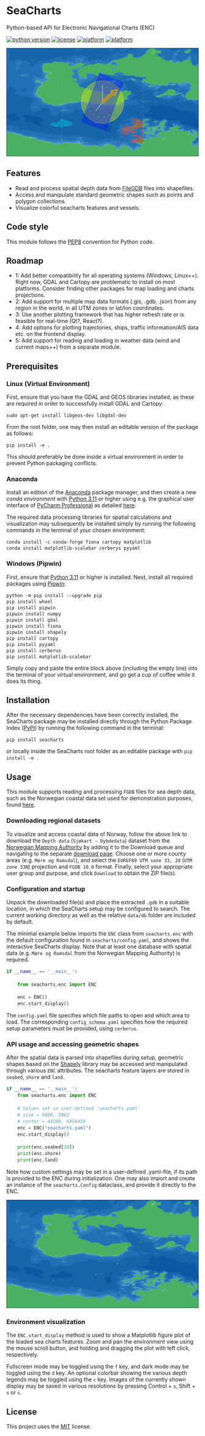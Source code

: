 # SeaCharts
Python-based API for Electronic Navigational Charts (ENC)

[![python version](https://img.shields.io/badge/python-3.11-blue)]()
[![license](https://img.shields.io/badge/license-MIT-green)]()
[![platform](https://img.shields.io/badge/platform-linux-lightgrey)]()
[![platform](https://img.shields.io/badge/platform-windows-lightgrey)]()


![](https://github.com/simbli/seacharts/blob/master/images/example1.svg?raw=True
"Example visualization with demonstration shapes")

## Features

- Read and process spatial depth data from
  [FileGDB](https://gdal.org/drivers/vector/filegdb.html) files into
  shapefiles.
- Access and manipulate standard geometric shapes such as points and polygon
  collections.
- Visualize colorful seacharts features and vessels.

## Code style

This module follows the [PEP8](https://www.python.org/dev/peps/pep-0008/)
convention for Python code.

## Roadmap

- 1: Add better compatibility for all operating systems (Windows, Linux++). Right
  now, GDAL and Cartopy are problematic to install on most platforms.
  Consider finding other packages for map loading and charts projections.
- 2: Add support for multiple map data formats (.gis, .gdb, .json) from any region in
  the world, in all UTM zones or lat/lon coordinates.
- 3: Use another plotting framework that has higher refresh rate or is feasible for
  real-time (Qt?, React?).
- 4: Add options for plotting trajectories, ships, traffic information/AIS data etc.
  on the frontend display.
- 5: Add support for reading and loading in weather data (wind and current
  maps++) from a separate module.


## Prerequisites

### Linux (Virtual Environment)

First, ensure that you have the GDAL and GEOS libraries installed, as these are
required in order to successfully install GDAL and Cartopy:
```
sudo apt-get install libgeos-dev libgdal-dev
```

From the root folder, one may then install an editable version of the package as
follows:
```
pip install -e .
```

This should preferably be done inside a virtual environment in order to prevent
Python packaging conflicts.

### Anaconda

Install an edition of the [Anaconda](
https://www.anaconda.com/products/individual-d) package manager, and then create a new
_conda environment_
with [Python 3.11](https://www.python.org/downloads/) or higher using e.g. the
graphical user interface of [PyCharm Professional](
https://www.jetbrains.com/lp/pycharm-anaconda/) as detailed [here](
https://www.jetbrains.com/help/pycharm/conda-support-creating-conda-virtual-environment.html
).

The required data processing libraries for spatial calculations and
visualization may subsequently be installed simply by running the following
commands in the terminal of your chosen environment:

```
conda install -c conda-forge fiona cartopy matplotlib
conda install matplotlib-scalebar cerberys pyyaml
```

### Windows (Pipwin)

First, ensure that [Python 3.11](https://www.python.org/downloads/) or higher
is installed. Next, install all required packages using
[Pipwin](https://pypi.org/project/pipwin/):
```
python -m pip install --upgrade pip
pip install wheel
pip install pipwin
pipwin install numpy
pipwin install gdal
pipwin install fiona
pipwin install shapely
pip install cartopy
pip install pyyaml
pip install cerberus
pip install matplotlib-scalebar

```

Simply copy and paste the entire block above (including the empty line) into
the terminal of your virtual environment, and go get a cup of coffee while it
does its thing.

## Installation

After the necessary dependencies have been correctly installed, the SeaCharts
package may be installed directly through the Python Package Index ([PyPI](
https://pypi.org/
)) by running the following command in the terminal:

```
pip install seacharts
```

or locally inside the SeaCharts root folder as an editable package with `pip install
-e .`

## Usage

This module supports reading and processing `FGDB` files for sea depth data,
such as the Norwegian coastal data set used for demonstration purposes, found
[here](
https://kartkatalog.geonorge.no/metadata/2751aacf-5472-4850-a208-3532a51c529a).

### Downloading regional datasets

To visualize and access coastal data of Norway, follow the above link to download
the `Depth data` (`Sjøkart - Dybdedata`) dataset from the [Norwegian Mapping Authority](
https://kartkatalog.geonorge.no/?organization=Norwegian%20Mapping%20Authority) by adding
it to the Download queue and navigating to the separate
[download page](https://kartkatalog.geonorge.no/nedlasting). Choose one or more
county areas (e.g. `Møre og Romsdal`), and select the
`EUREF89 UTM sone 33, 2d` (`UTM zone 33N`) projection and `FGDB 10.0`
format. Finally, select your appropriate user group and purpose, and click
`Download` to obtain the ZIP file(s).

### Configuration and startup

Unpack the downloaded file(s) and place the extracted `.gdb` in a suitable location,
in which the SeaCharts setup may be configured to search. The current
working directory as well as the relative `data/db` folder are included by default.

The minimal example below imports the `ENC` class from `seacharts.enc` with the
default configuration found in `seacharts/config.yaml`, and shows the interactive
SeaCharts display. Note that at least one database with spatial data (e.g. `Møre og
Romsdal` from the Norwegian Mapping Authority) is required.

```python
if __name__ == '__main__':

    from seacharts.enc import ENC

    enc = ENC()
    enc.start_display()
```

The `config.yaml` file specifies which file paths to open and which area to load.
The corresponding `config_schema.yaml` specifies how the required setup parameters
must be provided, using `cerberus`.


### API usage and accessing geometric shapes

After the spatial data is parsed into shapefiles during setup, geometric
shapes based on the [Shapely](https://pypi.org/project/Shapely/) library may be
accessed and manipulated through various `ENC` attributes. The seacharts
feature layers are stored in `seabed`, `shore` and `land`.

```python
if __name__ == '__main__':
    from seacharts.enc import ENC

    # Values set in user-defined 'seacharts.yaml'
    # size = 9000, 5062
    # center = 44300, 6956450
    enc = ENC("seacharts.yaml")
    enc.start_display()

    print(enc.seabed[10])
    print(enc.shore)
    print(enc.land)

```

Note how custom settings may be set in a user-defined .yaml-file, if its path is
provided to the ENC during initialization. One may also import and create an
instance of the `seacharts.Config` dataclass, and provide it directly to the ENC.

![](https://github.com/simbli/seacharts/blob/master/images/example2.svg?raw=True
"Example visualization with default settings")

### Environment visualization
The `ENC.start_display` method is used to show a Matplotlib figure plot of the
loaded sea charts features. Zoom and pan the environment view using the mouse
scroll button, and holding and dragging the plot with left click, respectively.

Fullscreen mode may be toggled using the `f` key, and dark mode may be toggled
using the `d` key. An optional colorbar showing the various depth legends may
be toggled using the `c` key. Images of the currently shown display may be
saved in various resolutions by pressing Control + `s`, Shift + `s` or `s`.

## License

This project uses the [MIT](https://choosealicense.com/licenses/mit/) license.
